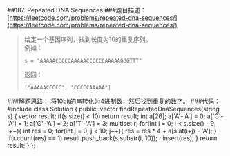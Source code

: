 ##187. Repeated DNA Sequences
###题目描述：[https://leetcode.com/problems/repeated-dna-sequences/](https://leetcode.com/problems/repeated-dna-sequences/)
> 给定一个基因序列，找到长度为10的重复序列。    
> 例如：
> 
>     s = "AAAAACCCCCAAAAACCCCCCAAAAAGGGTTT"
> 返回：
> 
>     ["AAAAACCCCC", "CCCCCAAAAA"]

###解题思路：
将10bit的串转化为4进制数，然后找到重复的数字。
###代码：
	#include <set>
	class Solution {
	public:
	    vector<string> findRepeatedDnaSequences(string s) {
	        vector<string> result;
	        if(s.size() < 10)
	            return result;
	        int a[26];
	        a['A'-'A'] = 0; a['C'-'A'] = 1; a['G'-'A'] = 2; a['T'-'A'] = 3;
	        multiset<int> r;
	        for(int i = 0; i < s.size() - 9; i++){
	            int res = 0;
	            for(int j = 0; j < 10; j++){
	                res = res * 4 + a[s.at(i+j) - 'A'];
	            }
	            if(r.count(res) == 1)
	                result.push_back(s.substr(i, 10));
	            r.insert(res);
	        }
	        return result;
	    }
	};